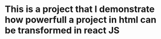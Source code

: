 # This is a project that I demonstrate how powerfull a project in html can be transformed in react JS

